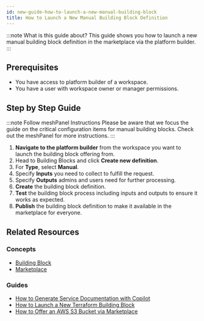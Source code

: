 ```yaml
---
id: new-guide-how-to-launch-a-new-manual-building-block
title: How to Launch a New Manual Building Block Definition
---
```


:::note What is this guide about?
This guide shows you how to launch a new manual building block definition in the marketplace via the platform builder.
:::

## Prerequisites

- You have access to platform builder of a workspace.
- You have a user with workspace owner or manager permissions.

## Step by Step Guide

:::note Follow meshPanel Instructions
Please be aware that we focus the guide on the critical configuration items for manual building blocks. Check out the meshPanel for more instructions.
:::

1. **Navigate to the platform builder** from the workspace you want to launch the building block offering from.
2. Head to Building Blocks and click **Create new definition**.
3. For **Type**, select **Manual**.
4. Specify **Inputs** you need to collect to fulfill the request.
5. Specify **Outputs** admins and users need for further processing.
6. **Create** the building block definition.
7. **Test** the building block process including inputs and outputs to ensure it works as expected.
8. **Publish** the building block definition to make it available in the marketplace for everyone.

## Related Resources

### Concepts

- [Building Block](new-concept-buildingblock.md)
- [Marketplace](new-concept-marketplace.md)

### Guides

- [How to Generate Service Documentation with Copilot](new-guide-how-to-generate-service-documentation.md)
- [How to Launch a New Terraform Building Block](new-guide-how-to-launch-a-new-terraform-building-block.md)
- [How to Offer an AWS S3 Bucket via Marketplace](meshstack.building-aws-quickstart-guide.md)